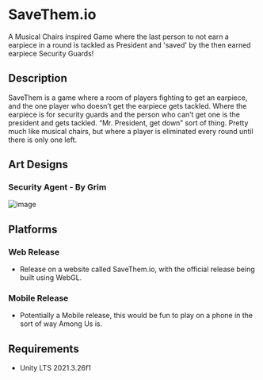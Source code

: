 # SaveThem.io
A Musical Chairs inspired Game where the last person to not earn a earpiece in a round is tackled as President and 'saved' by the then earned earpiece Security Guards!

## Description
SaveThem is a game where a room of players fighting to get an earpiece, and the one player who doesn’t get the earpiece gets tackled. Where the earpiece is for security guards and the person who can’t get one is the president and gets tackled. “Mr. President, get down” sort of thing. Pretty much like musical chairs, but where a player is eliminated every round until there is only one left.

## Art Designs
### Security Agent - By Grim
![image](https://github.com/Marco-Puig/SaveThem/assets/90495366/42dd9eea-46e5-405e-94d9-954fc4dfe979)

## Platforms
### Web Release
- Release on a website called SaveThem.io, with the official release being built using WebGL.
### Mobile Release
- Potentially a Mobile release, this would be fun to play on a phone in the sort of way Among Us is.

## Requirements
- Unity LTS 2021.3.26f1
